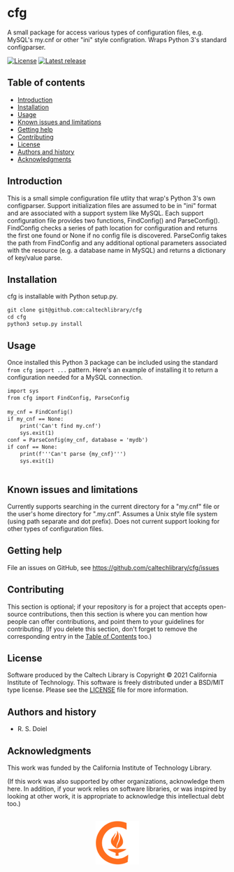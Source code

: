 cfg
===

A small package for access various types of configuration files, 
e.g. MySQL's my.cnf or other "ini" style configration. Wraps 
Python 3's standard configparser. 

[![License](https://img.shields.io/badge/License-BSD%203--Clause-blue.svg?style=flat-square)](https://choosealicense.com/licenses/bsd-3-clause)
[![Latest release](https://img.shields.io/github/v/release/caltechlibrary/cfg.svg?style=flat-square&color=b44e88)](https://github.com/caltechlibrary/cfg/releases)


Table of contents
-----------------

* [Introduction](#introduction)
* [Installation](#installation)
* [Usage](#usage)
* [Known issues and limitations](#known-issues-and-limitations)
* [Getting help](#getting-help)
* [Contributing](#contributing)
* [License](#license)
* [Authors and history](#authors-and-history)
* [Acknowledgments](#authors-and-acknowledgments)


Introduction
------------

This is a small simple configuration file utlity that wrap's Python 3's
own configparser. Support initialization files are assumed to be in
"ini" format and are associated with a support system like MySQL. Each
support configuration file provides two functions, FindConfig() and
ParseConfig(). FindConfig checks a series of path location for configuration
and returns the first one found or None if no config file is discovered.
ParseConfig takes the path from FindConfig and any additional optional
parameters associated with the  resource (e.g. a database name in MySQL)
and returns a dictionary of key/value parse.


Installation
------------

cfg is installable with Python setup.py. 

```
git clone git@github.com:caltechlibrary/cfg
cd cfg
python3 setup.py install
```

Usage
-----

Once installed this Python 3 package can be included using 
the standard `from cfg import ...` pattern. Here's an example
of installing it to return a configuration needed for a MySQL
connection.

```
import sys
from cfg import FindConfig, ParseConfig

my_cnf = FindConfig()
if my_cnf == None:
    print('Can't find my.cnf')
    sys.exit(1)
conf = ParseConfig(my_cnf, database = 'mydb')
if conf == None:
    print(f'''Can't parse {my_cnf}''')
    sys.exit(1)


```

Known issues and limitations
----------------------------

Currently supports searching in the current directory for a
"my.cnf" file or the user's home directory for ".my.cnf". Assumes
a Unix style file system (using path separate and dot prefix).
Does not current support looking for other types of configuration files.


Getting help
------------

File an issues on GitHub, see https://github.com/caltechlibrary/cfg/issues

Contributing
------------

This section is optional; if your repository is for a project that accepts open-source contributions, then this section is where you can mention how people can offer contributions, and point them to your guidelines for contributing.  (If you delete this section, don't forget to remove the corresponding entry in the [Table of Contents](#table-of-contents) too.)


License
-------

Software produced by the Caltech Library is Copyright © 2021 California Institute of Technology.  This software is freely distributed under a BSD/MIT type license.  Please see the [LICENSE](LICENSE) file for more information.


Authors and history
---------------------------

- R. S. Doiel


Acknowledgments
---------------

This work was funded by the California Institute of Technology Library.

(If this work was also supported by other organizations, acknowledge them here.  In addition, if your work relies on software libraries, or was inspired by looking at other work, it is appropriate to acknowledge this intellectual debt too.)

<div align="center">
  <br>
  <a href="https://www.caltech.edu">
    <img width="100" height="100" src="https://raw.githubusercontent.com/caltechlibrary/template/main/.graphics/caltech-round.png">
  </a>
</div>
